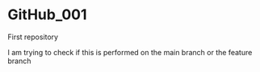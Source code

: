 # GitHub_001
First repository


I am trying to check if this is performed on the main branch or the feature branch 